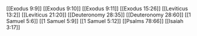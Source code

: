 [[Exodus 9:9]]
[[Exodus 9:10]]
[[Exodus 9:11]]
[[Exodus 15:26]]
[[Leviticus 13:2]]
[[Leviticus 21:20]]
[[Deuteronomy 28:35]]
[[Deuteronomy 28:60]]
[[1 Samuel 5:6]]
[[1 Samuel 5:9]]
[[1 Samuel 5:12]]
[[Psalms 78:66]]
[[Isaiah 3:17]]
